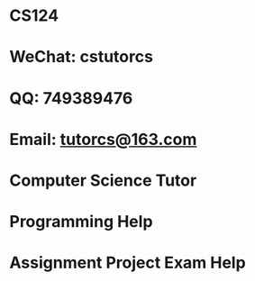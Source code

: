 # CS124
# WeChat: cstutorcs

# QQ: 749389476

# Email: tutorcs@163.com

# Computer Science Tutor

# Programming Help

# Assignment Project Exam Help
